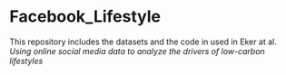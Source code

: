 # Facebook_Lifestyle

This repository includes the datasets and the code in used in Eker at al. *Using online social media data to analyze the drivers of low-carbon lifestyles*

